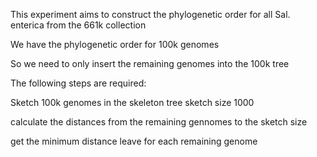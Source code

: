 This experiment aims to construct the phylogenetic order for all Sal. enterica from the 661k collection

We have the phylogenetic order for 100k genomes

So we need to only insert the remaining genomes into the 100k tree

The following steps are required:

Sketch 100k genomes in the skeleton tree sketch size 1000

calculate the distances from the remaining gennomes to the sketch size

get the minimum distance leave for each remaining genome